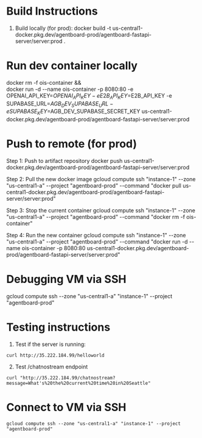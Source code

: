 # Build Instructions
1. Build locally (for prod):
docker build -t us-central1-docker.pkg.dev/agentboard-prod/agentboard-fastapi-server/server:prod .

# Run dev container locally
docker rm -f ois-container && \
docker run -d --name ois-container -p 8080:80 -e OPENAI_API_KEY=$OPENAI_API_KEY -e E2B_API_KEY=$E2B_API_KEY -e SUPABASE_URL=$AGB_DEV_SUPABASE_URL -e SUPABASE_KEY=$AGB_DEV_SUPABASE_SECRET_KEY us-central1-docker.pkg.dev/agentboard-prod/agentboard-fastapi-server/server:prod

# Push to remote (for prod)
Step 1: Push to artifact repository
docker push us-central1-docker.pkg.dev/agentboard-prod/agentboard-fastapi-server/server:prod

Step 2: Pull the new docker image
gcloud compute ssh "instance-1" --zone "us-central1-a" --project "agentboard-prod" --command "docker pull us-central1-docker.pkg.dev/agentboard-prod/agentboard-fastapi-server/server:prod"

Step 3: Stop the current container
gcloud compute ssh "instance-1" --zone "us-central1-a" --project "agentboard-prod" --command "docker rm -f ois-container"

Step 4: Run the new container
gcloud compute ssh "instance-1" --zone "us-central1-a" --project "agentboard-prod" --command "docker run -d --name ois-container -p 8080:80 us-central1-docker.pkg.dev/agentboard-prod/agentboard-fastapi-server/server:prod"

# Debugging VM via SSH
gcloud compute ssh --zone "us-central1-a" "instance-1" --project "agentboard-prod"

# Testing instructions
1. Test if the server is running:
```
curl http://35.222.184.99/helloworld
```

2. Test /chatnostream endpoint
```
curl "http://35.222.184.99/chatnostream?message=What's%20the%20current%20time%20in%20Seattle"
```

# Connect to VM via SSH
```
gcloud compute ssh --zone "us-central1-a" "instance-1" --project "agentboard-prod"
```
